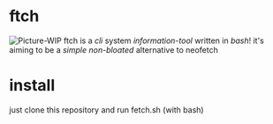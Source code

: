 # ftch
![Picture-WIP]()
ftch is a *cli* system *information-tool*
written in *bash*!
it's aiming to be a *simple non-bloated* alternative
to neofetch

# install 
just clone this repository and run fetch.sh (with bash)

